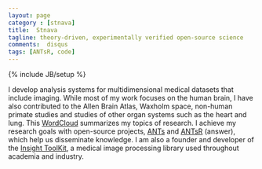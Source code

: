 ```yaml
---
layout: page
category : [stnava]
title:  Stnava
tagline: theory-driven, experimentally verified open-source science
comments:  disqus
tags: [ANTsR, code]
---
```

{% include JB/setup %}

I develop analysis systems for multidimensional medical datasets that
include imaging. While most of my work focuses on the human brain, I
have also contributed to the Allen Brain Atlas, Waxholm space,
non-human primate studies and studies of other organ systems such as
the heart and lung. This
[WordCloud](http://brianavants.files.wordpress.com/2013/05/avants_wordcloud.jpg)
summarizes my topics of research. I achieve my research goals with
open-source projects, [ANTs](http://www.picsl.upenn.edu/ANTS/) and
[ANTsR](http://www.picsl.upenn.edu/ANTsR/) (answer), which help us
disseminate knowledge. I am also a founder and developer of the [Insight ToolKit](http://www.itk.org), a medical image processing library used throughout academia and industry.
